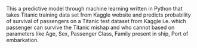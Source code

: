 This a predictive model through machine learning written in Python that takes Titanic training data set from Kaggle website and predicts probability of survival of passengers on a Titanic test dataset from Kaggle i.e. which passenger can survive the Titanic mishap and who cannot based on parameters like Age, Sex, Passenger Class, Family present in ship, Port of embarkation.  
